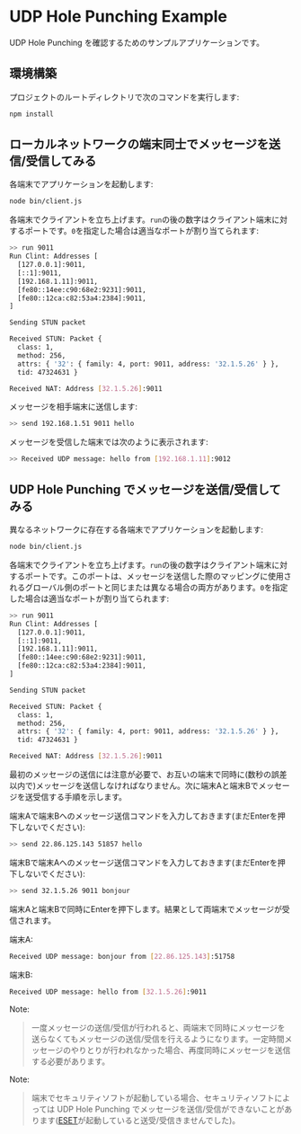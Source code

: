 # UDP Hole Punching Example

UDP Hole Punching を確認するためのサンプルアプリケーションです。


## 環境構築

プロジェクトのルートディレクトリで次のコマンドを実行します:

```bash
npm install
```


## ローカルネットワークの端末同士でメッセージを送信/受信してみる

各端末でアプリケーションを起動します:

```bash
node bin/client.js
```

各端末でクライアントを立ち上げます。``run``の後の数字はクライアント端末に対するポートです。``0``を指定した場合は適当なポートが割り当てられます:

```bash
>> run 9011
Run Clint: Addresses [
  [127.0.0.1]:9011,
  [::1]:9011,
  [192.168.1.11]:9011,
  [fe80::14ee:c90:68e2:9231]:9011,
  [fe80::12ca:c82:53a4:2384]:9011,
]

Sending STUN packet

Received STUN: Packet {
  class: 1,
  method: 256,
  attrs: { '32': { family: 4, port: 9011, address: '32.1.5.26' } },
  tid: 47324631 }

Received NAT: Address [32.1.5.26]:9011
```

メッセージを相手端末に送信します:

```bash
>> send 192.168.1.51 9011 hello
```

メッセージを受信した端末では次のように表示されます:

```bash
>> Received UDP message: hello from [192.168.1.11]:9012
```


## UDP Hole Punching でメッセージを送信/受信してみる

異なるネットワークに存在する各端末でアプリケーションを起動します:

```bash
node bin/client.js
```

各端末でクライアントを立ち上げます。``run``の後の数字はクライアント端末に対するポートです。このポートは、メッセージを送信した際のマッピングに使用されるグローバル側のポートと同じまたは異なる場合の両方があります。``0``を指定した場合は適当なポートが割り当てられます:

```bash
>> run 9011
Run Clint: Addresses [
  [127.0.0.1]:9011,
  [::1]:9011,
  [192.168.1.11]:9011,
  [fe80::14ee:c90:68e2:9231]:9011,
  [fe80::12ca:c82:53a4:2384]:9011,
]

Sending STUN packet

Received STUN: Packet {
  class: 1,
  method: 256,
  attrs: { '32': { family: 4, port: 9011, address: '32.1.5.26' } },
  tid: 47324631 }

Received NAT: Address [32.1.5.26]:9011
```

最初のメッセージの送信には注意が必要で、お互いの端末で同時に(数秒の誤差以内で)メッセージを送信しなければなりません。次に端末Aと端末Bでメッセージを送受信する手順を示します。

端末Aで端末Bへのメッセージ送信コマンドを入力しておきます(まだEnterを押下しないでください):

```bash
>> send 22.86.125.143 51857 hello
```

端末Bで端末Aへのメッセージ送信コマンドを入力しておきます(まだEnterを押下しないでください):

```bash
>> send 32.1.5.26 9011 bonjour
```

端末Aと端末Bで同時にEnterを押下します。結果として両端末でメッセージが受信されます。

端末A:
```bash
Received UDP message: bonjour from [22.86.125.143]:51758
```

端末B:
```bash
Received UDP message: hello from [32.1.5.26]:9011
```

Note:
> 一度メッセージの送信/受信が行われると、両端末で同時にメッセージを送らなくてもメッセージの送信/受信を行えるようになります。一定時間メッセージのやりとりが行われなかった場合、再度同時にメッセージを送信する必要があります。

Note:
> 端末でセキュリティソフトが起動している場合、セキュリティソフトによっては UDP Hole Punching でメッセージを送信/受信ができないことがあります([ESET](https://www.eset.com/us/)が起動していると送受/受信きませんでした)。


